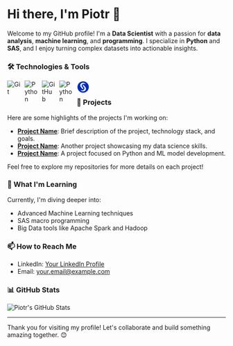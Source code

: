 # Hi there, I'm Piotr 👋

Welcome to my GitHub profile! I'm a **Data Scientist** with a passion for **data analysis**, **machine learning**, and **programming**. I specialize in **Python** and **SAS**, and I enjoy turning complex datasets into actionable insights.

### 🛠️ Technologies & Tools

<img align="left" alt="Git" width="30px" style="padding-right:10px;" src="https://cdn.jsdelivr.net/gh/devicons/devicon/icons/git/git-original.svg" />
<img align="left" alt="Python" width="30px" style="padding-right:10px;" src="https://cdn.jsdelivr.net/gh/devicons/devicon/icons/python/python-plain.svg" />
<img align="left" alt="GitHub" width="30px" style="padding-right:10px;" src="https://cdn.jsdelivr.net/gh/devicons/devicon/icons/github/github-original.svg" />
<img align="left" alt="Python" width="30px" style="padding-right:10px;" src="https://cdn.jsdelivr.net/gh/devicons/devicon/icons/r/r-plain.svg" />
<img align="left" alt="Python" width="30px" style="padding-right:10px;" src="https://github.com/PiotrDS/PiotrDS/blob/main/images/sas_icon.svg" />
<br />

### 🚀 Projects
Here are some highlights of the projects I'm working on:

- **[Project Name](link-to-repo)**: Brief description of the project, technology stack, and goals.
- **[Project Name](link-to-repo)**: Another project showcasing my data science skills.
- **[Project Name](link-to-repo)**: A project focused on Python and ML model development.

Feel free to explore my repositories for more details on each project!

### 🌱 What I'm Learning
Currently, I'm diving deeper into:
- Advanced Machine Learning techniques
- SAS macro programming
- Big Data tools like Apache Spark and Hadoop

### 📫 How to Reach Me
- LinkedIn: [Your LinkedIn Profile](link-to-profile)
- Email: your.email@example.com

### 📊 GitHub Stats
![Piotr's GitHub Stats](https://github-readme-stats.vercel.app/api?username=your-github-username&show_icons=true&theme=radical)

---

Thank you for visiting my profile! Let's collaborate and build something amazing together. 😊


<!--
**PiotrDS/PiotrDS** is a ✨ _special_ ✨ repository because its `README.md` (this file) appears on your GitHub profile.

Here are some ideas to get you started:

- 🔭 I’m currently working on ...
- 🌱 I’m currently learning ...
- 👯 I’m looking to collaborate on ...
- 🤔 I’m looking for help with ...
- 💬 Ask me about ...
- 📫 How to reach me: ...
- 😄 Pronouns: ...
- ⚡ Fun fact: ...
-->
